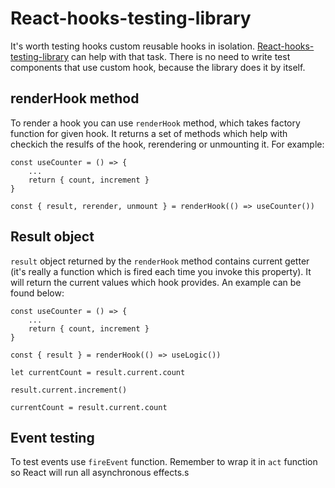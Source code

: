 # React-hooks-testing-library

It's worth testing hooks custom reusable hooks in isolation. [React-hooks-testing-library](https://github.com/testing-library/react-hooks-testing-library) can help with that task. There is no need to write test components that use custom hook, because the library does it by itself. 

## renderHook method

To render a hook you can use `renderHook` method, which takes factory function for given hook. It returns a set of methods which help with checkich the resulfs of the hook, rerendering or unmounting it. For example:

```
const useCounter = () => {
    ...
    return { count, increment }
}

const { result, rerender, unmount } = renderHook(() => useCounter())
```

## Result object

`result` object returned by the `renderHook` method contains current getter (it's really a function which is fired each time you invoke this property). It will return the current values which hook provides. An example can be found below:

```
const useCounter = () => {
    ...
    return { count, increment }
}

const { result } = renderHook(() => useLogic())

let currentCount = result.current.count

result.current.increment()

currentCount = result.current.count
```

## Event testing

To test events use `fireEvent` function. Remember to wrap it in `act` function so React will run all asynchronous effects.s